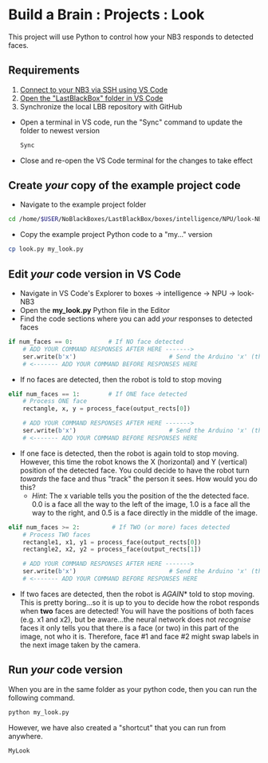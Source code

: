 # Build a Brain : Projects : Look
This project will use Python to control how your NB3 responds to detected faces.

## Requirements
1. [Connect to your NB3 via SSH using VS Code](/course/versions/buildabrain/_resources/ssh-with-vscode.md)
2. [Open the "LastBlackBox" folder in VS Code](/course/versions/buildabrain/_resources/setup-vscode.md)
3. Synchronize the local LBB repository with GitHub
  - Open a terminal in VS code, run the "Sync" command to update the folder to newest version
    ```bash
    Sync
    ```
  - Close and re-open the VS Code terminal for the changes to take effect

## Create *your* copy of the example project code
- Navigate to the example project folder
```bash
cd /home/$USER/NoBlackBoxes/LastBlackBox/boxes/intelligence/NPU/look-NB3
```
- Copy the example project Python code to a "my..." version
```bash
cp look.py my_look.py
```

## Edit *your* code version in VS Code
- Navigate in VS Code's Explorer to boxes -> intelligence -> NPU -> look-NB3
- Open the **my_look.py** Python file in the Editor
- Find the code sections where you can add *your* responses to detected faces
```python
if num_faces == 0:          # If NO face detected
    # ADD YOUR COMMAND RESPONSES AFTER HERE ------->
    ser.write(b'x')                          # Send the Arduino 'x' (the command to stop)
    # <------- ADD YOUR COMMAND BEFORE RESPONSES HERE
```
- If no faces are detected, then the robot is told to stop moving
```python
elif num_faces == 1:        # If ONE face detected
    # Process ONE face
    rectangle, x, y = process_face(output_rects[0])

    # ADD YOUR COMMAND RESPONSES AFTER HERE ------->
    ser.write(b'x')                          # Send the Arduino 'x' (the command to stop)
    # <------- ADD YOUR COMMAND BEFORE RESPONSES HERE
```
- If one face is detected, then the robot is again told to stop moving. However, this time the robot knows the X (horizontal) and Y (vertical) position of the detected face. You could decide to have the robot turn *towards* the face and thus "track" the person it sees. How would you do this? 
  - *Hint*: The x variable tells you the position of the the detected face. 0.0 is a face all the way to the left of the image, 1.0 is a face all the way to the right, and 0.5 is a face directly in the middle of the image.

```python
elif num_faces >= 2:         # If TWO (or more) faces detected
    # Process TWO faces
    rectangle1, x1, y1 = process_face(output_rects[0])
    rectangle2, x2, y2 = process_face(output_rects[1])

    # ADD YOUR COMMAND RESPONSES AFTER HERE ------->
    ser.write(b'x')                          # Send the Arduino 'x' (the command to stop)
    # <------- ADD YOUR COMMAND BEFORE RESPONSES HERE
```
- If two faces are detected, then the robot is *AGAIN** told to stop moving. This is pretty boring...so it is up to you to decide how the robot responds when **two** faces are detected! You will have the positions of both faces (e.g. x1 and x2), but be aware...the neural network does not *recognise* faces it only tells you that there is a face (or two) in this part of the image, not who it is. Therefore, face #1 and face #2 might swap labels in the next image taken by the camera.

## Run *your* code version
When you are in the same folder as your python code, then you can run the following command.
```bash
python my_look.py
```
However, we have also created a "shortcut" that you can run from anywhere.
```bash
MyLook
```